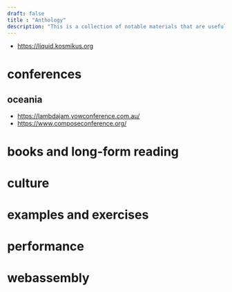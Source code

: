 ```yaml
---
draft: false
title : "Anthology"
description: "This is a collection of notable materials that are useful to learner and experienced vetrans alike. Its' purpose is to introduce you to differing opinions and insights as diversity is the spice of life."
---
```


* https://liquid.kosmikus.org
# conferences

## oceania
- https://lambdajam.yowconference.com.au/
- https://www.composeconference.org/

# books and long-form reading

# culture

# examples and exercises

# performance

# webassembly


